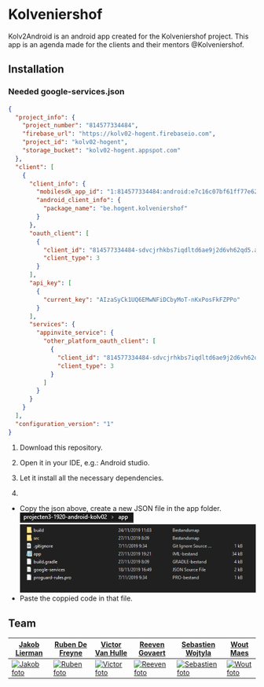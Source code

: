 # Kolveniershof

Kolv2Android is an android app created for the Kolveniershof project. This app is an agenda made for the clients and their mentors @Kolveniershof.

## Installation
### Needed google-services.json
```json
{
  "project_info": {
    "project_number": "814577334484",
    "firebase_url": "https://kolv02-hogent.firebaseio.com",
    "project_id": "kolv02-hogent",
    "storage_bucket": "kolv02-hogent.appspot.com"
  },
  "client": [
    {
      "client_info": {
        "mobilesdk_app_id": "1:814577334484:android:e7c16c07bf61ff77e62341",
        "android_client_info": {
          "package_name": "be.hogent.kolveniershof"
        }
      },
      "oauth_client": [
        {
          "client_id": "814577334484-sdvcjrhkbs7iqdltd6ae9j2d6vh62qd5.apps.googleusercontent.com",
          "client_type": 3
        }
      ],
      "api_key": [
        {
          "current_key": "AIzaSyCk1UQ6EMwNFiDCbyMoT-nKxPosFkFZPPo"
        }
      ],
      "services": {
        "appinvite_service": {
          "other_platform_oauth_client": [
            {
              "client_id": "814577334484-sdvcjrhkbs7iqdltd6ae9j2d6vh62qd5.apps.googleusercontent.com",
              "client_type": 3
            }
          ]
        }
      }
    }
  ],
  "configuration_version": "1"
}
```
1. Download this repository.
2. Open it in your IDE, e.g.: Android studio.
3. Let it install all the necessary dependencies.

4. 
  - Copy the json above, create a new JSON file in the app folder.  
![path](./imagesReadme/pathForJSON.PNG)  
![in path location of json file](./imagesReadme/inPathLocation.PNG)
  - Paste the coppied code in that file.



## Team
| <a href="https://github.com/JakobLierman" target="_blank">**Jakob Lierman**</a> | <a href="https://github.com/RubenDeFreyne" target="_blank">**Ruben De Freyne**</a>  | <a href="https://github.com/VictorOwnt" target="_blank">**Victor Van Hulle**</a> | <a href="https://github.com/reeveng" target="_blank">**Reeven Govaert**</a> | <a href="https://github.com/SWeB06" target="_blank">**Sebastien Wojtyla**</a> |<a href="https://github.com/WoutMaes" target="_blank">**Wout Maes**</a> |
| --- | --- | --- | --- | --- | --- |
| [![Jakob foto](https://avatars2.githubusercontent.com/u/25779630?s=460&v=4)](https://github.com/JakobLierman) | [![Ruben foto](https://avatars2.githubusercontent.com/u/25815999?s=460&v=4)](https://github.com/RubenDeFreyne) | [![Victor foto](https://avatars2.githubusercontent.com/u/17174095?s=460&v=4)](https://github.com/VictorOwnt) | [![Reeven foto](https://avatars3.githubusercontent.com/u/36441093?s=460&v=4)](https://github.com/reeveng)| [![Sebastien foto](https://avatars2.githubusercontent.com/u/36441058?s=460&v=4)](https://github.com/SWeB06) | [![Wout foto](https://avatars0.githubusercontent.com/u/36442271?s=460&v=4)](https://github.com/WoutMaes) 
